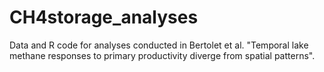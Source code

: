 # CH4storage_analyses

Data and R code for analyses conducted in Bertolet et al. "Temporal lake methane responses to primary productivity diverge from spatial patterns".
